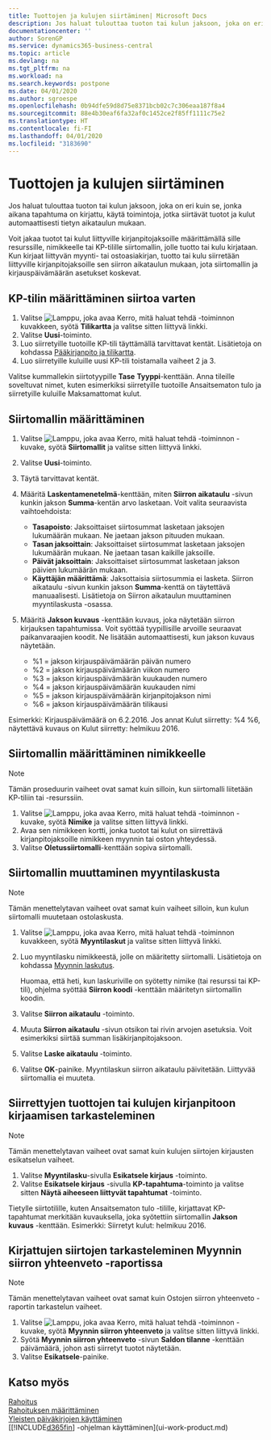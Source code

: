 ```yaml
---
title: Tuottojen ja kulujen siirtäminen| Microsoft Docs
description: Jos haluat tulouttaa tuoton tai kulun jaksoon, joka on eri kuin se, jonka aikana tapahtuma on kirjattu, voit siirtää tai lykätä ne automaattisesti tietyn aikataulun mukaan.
documentationcenter: ''
author: SorenGP
ms.service: dynamics365-business-central
ms.topic: article
ms.devlang: na
ms.tgt_pltfrm: na
ms.workload: na
ms.search.keywords: postpone
ms.date: 04/01/2020
ms.author: sgroespe
ms.openlocfilehash: 0b94dfe59d8d75e8371bcb02c7c306eaa187f8a4
ms.sourcegitcommit: 88e4b30eaf6fa32af0c1452ce2f85ff1111c75e2
ms.translationtype: HT
ms.contentlocale: fi-FI
ms.lasthandoff: 04/01/2020
ms.locfileid: "3183690"
---
```

# <a name="defer-revenues-and-expenses"></a>Tuottojen ja kulujen siirtäminen
Jos haluat tulouttaa tuoton tai kulun jaksoon, joka on eri kuin se, jonka aikana tapahtuma on kirjattu, käytä toimintoja, jotka siirtävät tuotot ja kulut automaattisesti tietyn aikataulun mukaan.

Voit jakaa tuotot tai kulut liittyville kirjanpitojaksoille määrittämällä sille resurssille, nimikkeelle tai KP-tilille siirtomallin, jolle tuotto tai kulu kirjataan. Kun kirjaat liittyvän myynti- tai ostoasiakirjan, tuotto tai kulu siirretään liittyville kirjanpitojaksoille sen siirron aikataulun mukaan, jota siirtomallin ja kirjauspäivämäärän asetukset koskevat.

## <a name="to-set-up-a-gl-account-for-deferral"></a>KP-tilin määrittäminen siirtoa varten
1. Valitse ![Lamppu, joka avaa Kerro, mitä haluat tehdä -toiminnon](media/ui-search/search_small.png "Kerro, mitä haluat tehdä") kuvakkeen, syötä **Tilikartta** ja valitse sitten liittyvä linkki.
2. Valitse **Uusi**-toiminto.
3. Luo siirretyille tuotoille KP-tili täyttämällä tarvittavat kentät. Lisätietoja on kohdassa [Pääkirjanpito ja tilikartta](finance-general-ledger.md).
4. Luo siirretyille kuluille uusi KP-tili toistamalla vaiheet 2 ja 3.

Valitse kummallekin siirtotyypille **Tase** **Tyyppi**-kenttään. Anna tileille soveltuvat nimet, kuten esimerkiksi siirretyille tuotoille Ansaitsematon tulo ja siirretyille kuluille Maksamattomat kulut.

## <a name="to-set-up-a-deferral-template"></a>Siirtomallin määrittäminen
1. Valitse ![Lamppu, joka avaa Kerro, mitä haluat tehdä -toiminnon](media/ui-search/search_small.png "Kerro, mitä haluat tehdä") -kuvake, syötä **Siirtomallit** ja valitse sitten liittyvä linkki.
2. Valitse **Uusi**-toiminto.
3. Täytä tarvittavat kentät.
4. Määritä **Laskentamenetelmä**-kenttään, miten **Siirron aikataulu** -sivun kunkin jakson **Summa**-kentän arvo lasketaan. Voit valita seuraavista vaihtoehdoista:

   * **Tasapoisto**: Jaksoittaiset siirtosummat lasketaan jaksojen lukumäärän mukaan. Ne jaetaan jakson pituuden mukaan.
   * **Tasan jaksoittain**: Jaksoittaiset siirtosummat lasketaan jaksojen lukumäärän mukaan. Ne jaetaan tasan kaikille jaksoille.
   * **Päivät jaksoittain**: Jaksoittaiset siirtosummat lasketaan jakson päivien lukumäärän mukaan.
   * **Käyttäjän määrittämä**: Jaksottaisia siirtosummia ei lasketa. Siirron aikataulu -sivun kunkin jakson **Summa**-kenttä on täytettävä manuaalisesti. Lisätietoja on Siirron aikataulun muuttaminen myyntilaskusta -osassa.
5. Määritä **Jakson kuvaus** -kenttään kuvaus, joka näytetään siirron kirjauksen tapahtumissa. Voit syöttää tyypillisille arvoille seuraavat paikanvaraajien koodit. Ne lisätään automaattisesti, kun jakson kuvaus näytetään.

   * %1 = jakson kirjauspäivämäärän päivän numero
   * %2 = jakson kirjauspäivämäärän viikon numero
   * %3 = jakson kirjauspäivämäärän kuukauden numero
   * %4 = jakson kirjauspäivämäärän kuukauden nimi
   * %5 = jakson kirjauspäivämäärän kirjanpitojakson nimi
   * %6 = jakson kirjauspäivämäärän tilikausi

Esimerkki: Kirjauspäivämäärä on 6.2.2016. Jos annat Kulut siirretty: %4 %6, näytettävä kuvaus on Kulut siirretty: helmikuu 2016.

## <a name="to-assign-a-deferral-template-to-an-item"></a>Siirtomallin määrittäminen nimikkeelle
> [!NOTE]  
>   Tämän proseduurin vaiheet ovat samat kuin silloin, kun siirtomalli liitetään KP-tiliin tai -resurssiin.
1. Valitse ![Lamppu, joka avaa Kerro, mitä haluat tehdä -toiminnon](media/ui-search/search_small.png "Kerro, mitä haluat tehdä") -kuvake, syötä **Nimike** ja valitse sitten liittyvä linkki.
2. Avaa sen nimikkeen kortti, jonka tuotot tai kulut on siirrettävä kirjanpitojaksoille nimikkeen myynnin tai oston yhteydessä.
3. Valitse **Oletussiirtomalli**-kenttään sopiva siirtomalli.

## <a name="to-change-a-deferral-schedule-from-a-sales-invoice"></a>Siirtomallin muuttaminen myyntilaskusta
> [!NOTE]  
>   Tämän menettelytavan vaiheet ovat samat kuin vaiheet silloin, kun kulun siirtomalli muutetaan ostolaskusta.

1. Valitse ![Lamppu, joka avaa Kerro, mitä haluat tehdä -toiminnon](media/ui-search/search_small.png "Kerro, mitä haluat tehdä") kuvakkeen, syötä **Myyntilaskut** ja valitse sitten liittyvä linkki.
2. Luo myyntilasku nimikkeestä, jolle on määritetty siirtomalli. Lisätietoja on kohdassa [Myynnin laskutus](sales-how-invoice-sales.md).

    Huomaa, että heti, kun laskuriville on syötetty nimike (tai resurssi tai KP-tili), ohjelma syöttää **Siirron koodi** -kenttään määritetyn siirtomallin koodin.
3. Valitse **Siirron aikataulu** -toiminto.
4. Muuta **Siirron aikataulu** -sivun otsikon tai rivin arvojen asetuksia. Voit esimerkiksi siirtää summan lisäkirjanpitojaksoon.
5. Valitse **Laske aikataulu** -toiminto.
6. Valitse **OK**-painike. Myyntilaskun siirron aikataulu päivitetään. Liittyvää siirtomallia ei muuteta.

## <a name="to-preview-how-deferred-revenues-or-expenses-will-be-posted-to-the-general-ledger"></a>Siirrettyjen tuottojen tai kulujen kirjanpitoon kirjaamisen tarkasteleminen
> [!NOTE]  
>   Tämän menettelytavan vaiheet ovat samat kuin kulujen siirtojen kirjausten esikatselun vaiheet.

1. Valitse **Myyntilasku**-sivulla **Esikatsele kirjaus** -toiminto.
2. Valitse **Esikatsele kirjaus** -sivulla **KP-tapahtuma**-toiminto ja valitse sitten **Näytä aiheeseen liittyvät tapahtumat** -toiminto.

Tietylle siirtotilille, kuten Ansaitsematon tulo -tilille, kirjattavat KP-tapahtumat merkitään kuvauksella, joka syötettiin siirtomallin **Jakson kuvaus** -kenttään. Esimerkki: Siirretyt kulut: helmikuu 2016.

## <a name="to-review-posted-deferrals-in-the-sales-deferral-summary-report"></a>Kirjattujen siirtojen tarkasteleminen Myynnin siirron yhteenveto -raportissa
> [!NOTE]  
>   Tämän menettelytavan vaiheet ovat samat kuin Ostojen siirron yhteenveto -raportin tarkastelun vaiheet.

1. Valitse ![Lamppu, joka avaa Kerro, mitä haluat tehdä -toiminnon](media/ui-search/search_small.png "Kerro, mitä haluat tehdä") -kuvake, syötä **Myynnin siirron yhteenveto** ja valitse sitten liittyvä linkki.
2. Syötä **Myynnin siirron yhteenveto** -sivun **Saldon tilanne** -kenttään päivämäärä, johon asti siirretyt tuotot näytetään.
3. Valitse **Esikatsele**-painike.

## <a name="see-also"></a>Katso myös
[Rahoitus](finance.md)  
[Rahoituksen määrittäminen](finance-setup-finance.md)  
[Yleisten päiväkirjojen käyttäminen](ui-work-general-journals.md)  
[[!INCLUDE[d365fin](includes/d365fin_md.md)] -ohjelman käyttäminen](ui-work-product.md)
